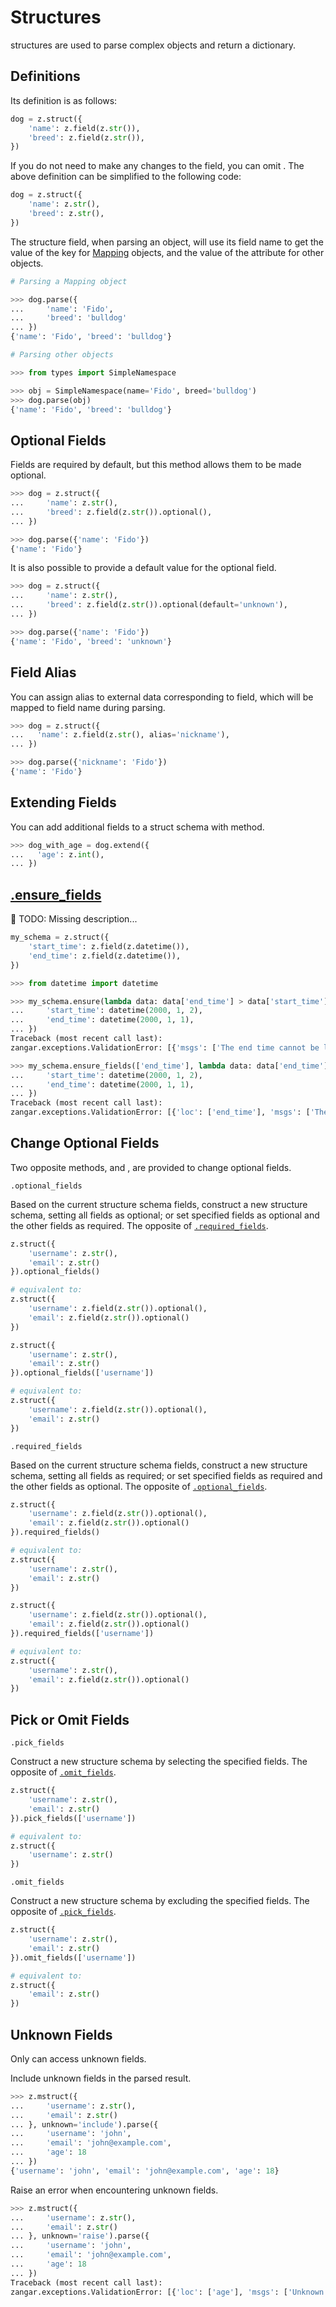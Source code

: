 # Structures

structures are used to parse complex objects and return a dictionary.

## Definitions

Its definition is as follows:

```python
dog = z.struct({
    'name': z.field(z.str()),
    'breed': z.field(z.str()),
})
```

If you do not need to make any changes to the field, you can omit [](#field). The above definition can be simplified to the following code:

```python
dog = z.struct({
    'name': z.str(),
    'breed': z.str(),
})
```

The structure field, when parsing an object, will use its field name to get the value of the key for [Mapping](#collections.abc.Mapping) objects, and the value of the attribute for other objects.

```py
# Parsing a Mapping object

>>> dog.parse({
...     'name': 'Fido',
...     'breed': 'bulldog'
... })
{'name': 'Fido', 'breed': 'bulldog'}

```

```py
# Parsing other objects

>>> from types import SimpleNamespace

>>> obj = SimpleNamespace(name='Fido', breed='bulldog')
>>> dog.parse(obj)
{'name': 'Fido', 'breed': 'bulldog'}

```

## Optional Fields

Fields are required by default, but this method allows them to be made optional.

```py
>>> dog = z.struct({
...     'name': z.str(),
...     'breed': z.field(z.str()).optional(),
... })

>>> dog.parse({'name': 'Fido'})
{'name': 'Fido'}

```

It is also possible to provide a default value for the optional field.

```py
>>> dog = z.struct({
...     'name': z.str(),
...     'breed': z.field(z.str()).optional(default='unknown'),
... })

>>> dog.parse({'name': 'Fido'})
{'name': 'Fido', 'breed': 'unknown'}

```

## Field Alias

You can assign alias to external data corresponding to field, which will be mapped to field name during parsing.

```py
>>> dog = z.struct({
...   'name': z.field(z.str(), alias='nickname'),
... })

>>> dog.parse({'nickname': 'Fido'})
{'name': 'Fido'}

```

## Extending Fields

You can add additional fields to a struct schema with [](#extend) method.

```py
>>> dog_with_age = dog.extend({
...   'age': z.int(),
... })

```

## [.ensure_fields](#ensure_fields)

🚧 TODO: Missing description...

```python
my_schema = z.struct({
    'start_time': z.field(z.datetime()),
    'end_time': z.field(z.datetime()),
})
```

```py
>>> from datetime import datetime

>>> my_schema.ensure(lambda data: data['end_time'] > data['start_time'], message='The end time cannot be later than the start time').parse({
...     'start_time': datetime(2000, 1, 2),
...     'end_time': datetime(2000, 1, 1),
... })
Traceback (most recent call last):
zangar.exceptions.ValidationError: [{'msgs': ['The end time cannot be later than the start time']}]

```

```py
>>> my_schema.ensure_fields(['end_time'], lambda data: data['end_time'] > data['start_time'], message='The end time cannot be later than the start time').parse({
...     'start_time': datetime(2000, 1, 2),
...     'end_time': datetime(2000, 1, 1),
... })
Traceback (most recent call last):
zangar.exceptions.ValidationError: [{'loc': ['end_time'], 'msgs': ['The end time cannot be later than the start time']}]

```

## Change Optional Fields

Two opposite methods, [](#optional_fields) and [](#required_fields), are provided to change optional fields.

`.optional_fields`

Based on the current structure schema fields, construct a new structure schema, setting all fields as optional; or set specified fields as optional and the other fields as required. The opposite of [`.required_fields`](#required_fields).

```python
z.struct({
    'username': z.str(),
    'email': z.str()
}).optional_fields()

# equivalent to:
z.struct({
    'username': z.field(z.str()).optional(),
    'email': z.field(z.str()).optional()
})
```

```python
z.struct({
    'username': z.str(),
    'email': z.str()
}).optional_fields(['username'])

# equivalent to:
z.struct({
    'username': z.field(z.str()).optional(),
    'email': z.str()
})
```

`.required_fields`

Based on the current structure schema fields, construct a new structure schema, setting all fields as required; or set specified fields as required and the other fields as optional. The opposite of [`.optional_fields`](#optional_fields).

```python
z.struct({
    'username': z.field(z.str()).optional(),
    'email': z.field(z.str()).optional()
}).required_fields()

# equivalent to:
z.struct({
    'username': z.str(),
    'email': z.str()
})
```

```python
z.struct({
    'username': z.field(z.str()).optional(),
    'email': z.field(z.str()).optional()
}).required_fields(['username'])

# equivalent to:
z.struct({
    'username': z.str(),
    'email': z.field(z.str()).optional()
})
```

## Pick or Omit Fields

`.pick_fields`

Construct a new structure schema by selecting the specified fields. The opposite of [`.omit_fields`](#omit_fields).

```python
z.struct({
    'username': z.str(),
    'email': z.str()
}).pick_fields(['username'])

# equivalent to:
z.struct({
    'username': z.str()
})
```

`.omit_fields`

Construct a new structure schema by excluding the specified fields. The opposite of [`.pick_fields`](#pick_fields).

```python
z.struct({
    'username': z.str(),
    'email': z.str()
}).omit_fields(['username'])

# equivalent to:
z.struct({
    'email': z.str()
})
```

## Unknown Fields

Only [](#mstruct) can access unknown fields.

Include unknown fields in the parsed result.

```py
>>> z.mstruct({
...     'username': z.str(),
...     'email': z.str()
... }, unknown='include').parse({
...     'username': 'john',
...     'email': 'john@example.com',
...     'age': 18
... })
{'username': 'john', 'email': 'john@example.com', 'age': 18}

```

Raise an error when encountering unknown fields.

```py
>>> z.mstruct({
...     'username': z.str(),
...     'email': z.str()
... }, unknown='raise').parse({
...     'username': 'john',
...     'email': 'john@example.com',
...     'age': 18
... })
Traceback (most recent call last):
zangar.exceptions.ValidationError: [{'loc': ['age'], 'msgs': ['Unknown field']}]

```